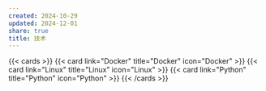 ```yaml
---
created: 2024-10-29
updated: 2024-12-01
share: true
title: 技术
---
```


{{< cards >}} {{< card link="Docker" title="Docker" icon="Docker" >}} {{< card link="Linux" title="Linux" icon="Linux" >}} {{< card link="Python" title="Python" icon="Python" >}} {{< /cards >}}
